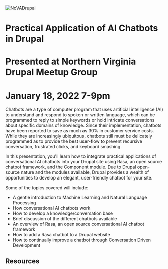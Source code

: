 ![NoVADrupal](https://user-images.githubusercontent.com/22782381/149856118-ac5a0cb5-1135-45da-a96b-61214896372e.png)

# Practical Application of AI Chatbots in Drupal
# Presented at Northern Virginia Drupal Meetup Group
# January 18, 2022 7-9pm

Chatbots are a type of computer program that uses artificial intelligence (AI) to understand and respond to spoken or written language, which can be programmed to reply to simple keywords or hold intricate conversations about specific domains of knowledge. Since their implementation, chatbots have been reported to save as much as 30% in customer service costs. While they are increasingly ubiquitous, chatbots still must be delicately programmed as to provide the best user-flow to prevent recursive conversation, frustrated clicks, and keyboard smashing.

In this presentation, you'll learn how to integrate practical applications of conversational AI chatbots into your Drupal site using Rasa, an open source chatbot framework, and the Component module. Due to Drupal open-source nature and the modules available, Drupal provides a wealth of opportunities to develop an elegant, user-friendly chatbot for your site.

Some of the topics covered will include:
- A gentle introduction to Machine Learning and Natural Language Processing
- How conversational AI chatbots work
- How to develop a knowledge/conversation base
- Brief discussion of the different chatbots available
- An overview of Rasa, an open source conversational AI chatbot framework
- How to add a Rasa chatbot to a Drupal website
- How to continually improve a chatbot through Conversation Driven Development

## Resources



